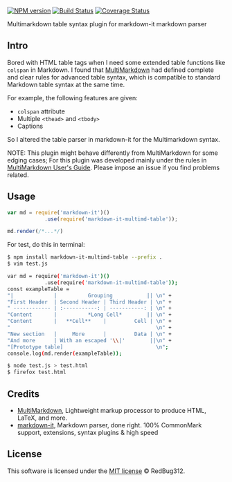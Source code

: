 [![NPM version](https://img.shields.io/npm/v/markdown-it-multimd-table.svg?style=flat)](https://www.npmjs.org/package/markdown-it-multimd-table)
[![Build Status](https://travis-ci.org/RedBug312/markdown-it-multimd-table.svg?branch=master)](https://travis-ci.org/RedBug312/markdown-it-multimd-table)
[![Coverage Status](https://coveralls.io/repos/github/RedBug312/markdown-it-multimd-table/badge.svg?branch=master)](https://coveralls.io/github/RedBug312/markdown-it-multimd-table?branch=master)

Multimarkdown table syntax plugin for markdown-it markdown parser 

## Intro
Bored with HTML table tags when I need some extended table functions like `colspan` in Markdown. I found that [MultiMarkdown](https://fletcher.github.io/MultiMarkdown-6/) had defined complete and clear rules for advanced table syntax, which is compatible to standard Markdown table syntax at the same time.

For example, the following features are given:
* `colspan` attribute
* Multiple `<thead>` and `<tbody>`
* Captions

So I altered the table parser in markdown-it for the Multimarkdown syntax.

NOTE: This plugin might behave differently from MultiMarkdown for some edging cases; For this plugin was developed mainly under the rules in [MultiMarkdown User's Guide](http://fletcher.github.io/MultiMarkdown-5/tables). Please impose an issue if you find problems related.

## Usage
```javascript
var md = require('markdown-it')()
            .use(require('markdown-it-multimd-table'));

md.render(/*...*/)
```

For test, do this in terminal:
```bash
$ npm install markdown-it-multimd-table --prefix .
$ vim test.js

var md = require('markdown-it')()
            .use(require('markdown-it-multimd-table'));
const exampleTable =
"|             |          Grouping           || \n" +
"First Header  | Second Header | Third Header | \n" +
" ------------ | :-----------: | -----------: | \n" +
"Content       |          *Long Cell*        || \n" +
"Content       |   **Cell**    |         Cell | \n" +
"                                               \n" +
"New section   |     More      |         Data | \n" +
"And more      | With an escaped '\\|'        ||\n" +
"[Prototype table]                              \n";
console.log(md.render(exampleTable));

$ node test.js > test.html
$ firefox test.html
```

## Credits
* [MultiMarkdown](https://fletcher.github.io/MultiMarkdown-6/), Lightweight markup processor to produce HTML, LaTeX, and more.
* [markdown-it](https://markdown-it.github.io/), Markdown parser, done right. 100% CommonMark support, extensions, syntax plugins & high speed

## License
This software is licensed under the [MIT license](https://opensource.org/licenses/mit-license.php) © RedBug312.

